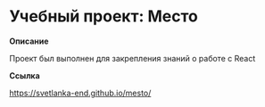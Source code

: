 # Учебный проект: Место

**Описание**

Проект был выполнен для закрепления знаний о работе с React

**Ссылка**

https://svetlanka-end.github.io/mesto/
